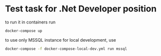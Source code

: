 # Test task for .Net Developer position

to run it in containers run 
```sh
docker-compose up
```

to use only MSSQL instance for local development, use
```sh
docker-compose -f docker-compose-local-dev.yml run mssql
```
